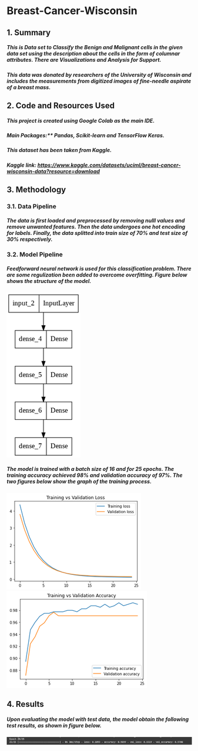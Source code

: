 # Breast-Cancer-Wisconsin

## 1. Summary
##### This is Data set to Classify the Benign and Malignant cells in the given data set using the description about the cells in the form of columnar attributes. There are Visualizations and Analysis for Support.
##### This data was donated by researchers of the University of Wisconsin and includes the measurements from digitized images of fine-needle aspirate of a breast mass.

## 2. Code and Resources Used 
##### This project is created using Google Colab as the main IDE.
##### Main Packages:** Pandas, Scikit-learn and TensorFlow Keras.
##### This dataset has been taken from Kaggle.
##### Kaggle link: https://www.kaggle.com/datasets/uciml/breast-cancer-wisconsin-data?resource=download

## 3. Methodology
### 3.1. Data Pipeline
##### The data is first loaded and preprocessed by removing nulll values and remove unwanted features. Then the data undergoes one hot encoding for labels. Finally, the data splitted into train size of 70% and test size of 30% respectively.

### 3.2. Model Pipeline
##### Feedforward neural network is used for this classification problem. There are some regulization been added to overcome overfitting. Figure below shows the structure of the model.

![Model Structure](img/model.png)

##### The model is trained with a batch size of 16 and for 25 epochs. The training accuracy achieved 98% and validation accuracy of 97%. The two figures below show the graph of the training process.

![Loss Graph](img/training_vs_validation_loss.png) ![Accuracy Graph](img/training_vs_validation_accuracy.png)

## 4. Results
##### Upon evaluating the model with test data, the model obtain the following test results, as shown in figure below.

![Test Result](img/final_epoch.png)
